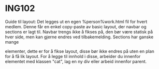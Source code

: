 # ING102

Guide til layout:
Det legges ut en egen %person%work.html fil for hvert medlem.
Denne får en enkel copy-paste av basic layout, der navbar og sections er lagt til.
Navbar trengs ikke å fikses på, den bør være statisk på hver side, men kan gjerne endres ved tilbakemelding.
Sections har ganske mange <div> elementer, dette er for å fikse layout, disse bør ikke endres på uten en plan for å få lik layout.
For å legge til innhold i disse, arbeider du innenfor elementet med klassen "cat", lag en ny div eller arbeid innenfor parent.
 
